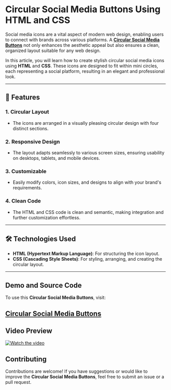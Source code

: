 # Circular Social Media Buttons Using HTML and CSS  

Social media icons are a vital aspect of modern web design, enabling users to connect with brands across various platforms. A **<a href="https://jvcodes.com/responsive-portfolio-design-for-content-writer/">Circular Social Media Buttons</a>** not only enhances the aesthetic appeal but also ensures a clean, organized layout suitable for any web design.  

In this article, you will learn how to create stylish circular social media icons using **HTML** and **CSS**. These icons are designed to fit within mini circles, each representing a social platform, resulting in an elegant and professional look.  

---

## 🌟 Features  

### **1. Circular Layout**  
- The icons are arranged in a visually pleasing circular design with four distinct sections.  

### **2. Responsive Design**  
- The layout adapts seamlessly to various screen sizes, ensuring usability on desktops, tablets, and mobile devices.  

### **3. Customizable**  
- Easily modify colors, icon sizes, and designs to align with your brand's requirements.  

### **4. Clean Code**  
- The HTML and CSS code is clean and semantic, making integration and further customization effortless.  

---

## 🛠️ Technologies Used  

- **HTML (Hypertext Markup Language)**: For structuring the icon layout.  
- **CSS (Cascading Style Sheets)**: For styling, arranging, and creating the circular layout.  

---

## Demo and Source Code

To use this **Circular Social Media Buttons**, visit:

## <a href="https://jvcodes.com/responsive-portfolio-design-for-content-writer/">Circular Social Media Buttons</a>

## Video Preview

[![Watch the video](https://img.youtube.com/vi/y_xOLya0cXY/0.jpg)](https://www.youtube.com/watch?v=y_xOLya0cXY)

## Contributing

Contributions are welcome! If you have suggestions or would like to improve the **Circular Social Media Buttons**, feel free to submit an issue or a pull request.
